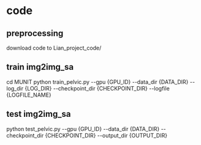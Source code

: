 # code

## preprocessing
download code to Lian_project_code/
 
## train img2img_sa
cd MUNIT
python train_pelvic.py --gpu {GPU_ID} --data_dir {DATA_DIR} --log_dir {LOG_DIR} --checkpoint_dir {CHECKPOINT_DIR} --logfile {LOGFILE_NAME}

## test img2img_sa
python test_pelvic.py --gpu {GPU_ID} --data_dir {DATA_DIR} --checkpoint_dir {CHECKPOINT_DIR} --output_dir {OUTPUT_DIR}
